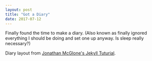 ```yaml
---
layout: post
title: "Got a Diary"
date: 2017-07-12
---
```

Finally found the time to make a diary. (Also known as finally ignored everything I should be doing
and set one up anyway. Is sleep really necessary?)

Diary layout from [Jonathan McGlone's Jekyll Tuturial](http://jmcglone.com/guides/github-pages).
